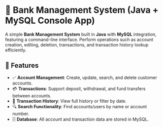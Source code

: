 # 🏦 Bank Management System (Java + MySQL Console App)

A simple **Bank Management System** built in **Java** with **MySQL** integration, featuring a command-line interface. Perform operations such as account creation, editing, deletion, transactions, and transaction history lookup efficiently.

## 🎯 Features

- ✅ **Account Management**: Create, update, search, and delete customer accounts.
- 💳 **Transactions**: Support deposit, withdrawal, and fund transfers between accounts.
- 🧾 **Transaction History**: View full history or filter by date.
- 🔍 **Search Functionality**: Find accounts/users by name or account number.
- 🗄️ **Database**: All account and transaction data are stored in MySQL.
